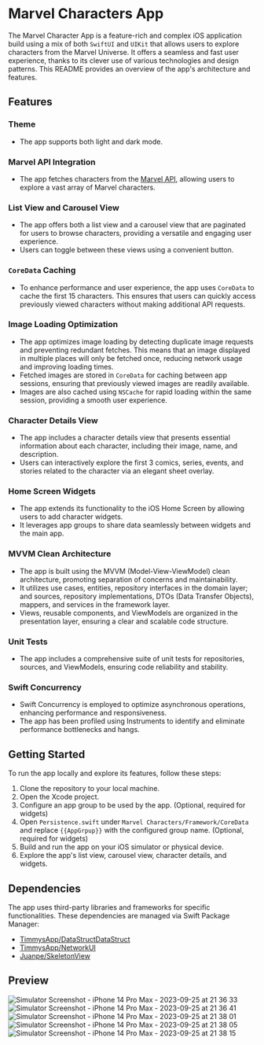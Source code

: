 # Marvel Characters App

The Marvel Character App is a feature-rich and complex iOS application build using a mix of both `SwiftUI` and `UIKit` that allows users to explore characters from the Marvel Universe. It offers a seamless and fast user experience, thanks to its clever use of various technologies and design patterns. This README provides an overview of the app's architecture and features.

## Features

### Theme
- The app supports both light and dark mode.

### Marvel API Integration
- The app fetches characters from the [Marvel API](https://developer.marvel.com/docs#!/public/getCreatorCollection_get_0), allowing users to explore a vast array of Marvel characters.

### List View and Carousel View
- The app offers both a list view and a carousel view that are paginated for users to browse characters, providing a versatile and engaging user experience.
- Users can toggle between these views using a convenient button.

### `CoreData` Caching
- To enhance performance and user experience, the app uses `CoreData` to cache the first 15 characters. This ensures that users can quickly access previously viewed characters without making additional API requests.

### Image Loading Optimization
- The app optimizes image loading by detecting duplicate image requests and preventing redundant fetches. This means that an image displayed in multiple places will only be fetched once, reducing network usage and improving loading times.
- Fetched images are stored in `CoreData` for caching between app sessions, ensuring that previously viewed images are readily available.
- Images are also cached using `NSCache` for rapid loading within the same session, providing a smooth user experience.

### Character Details View
- The app includes a character details view that presents essential information about each character, including their image, name, and description.
- Users can interactively explore the first 3 comics, series, events, and stories related to the character via an elegant sheet overlay.

### Home Screen Widgets
- The app extends its functionality to the iOS Home Screen by allowing users to add character widgets.
- It leverages app groups to share data seamlessly between widgets and the main app.

### MVVM Clean Architecture
- The app is built using the MVVM (Model-View-ViewModel) clean architecture, promoting separation of concerns and maintainability.
- It utilizes use cases, entities, repository interfaces in the domain layer; and sources, repository implementations, DTOs (Data Transfer Objects), mappers, and services in the framework layer.
- Views, reusable components, and ViewModels are organized in the presentation layer, ensuring a clear and scalable code structure.

### Unit Tests
- The app includes a comprehensive suite of unit tests for repositories, sources, and ViewModels, ensuring code reliability and stability.

### Swift Concurrency
- Swift Concurrency is employed to optimize asynchronous operations, enhancing performance and responsiveness.
- The app has been profiled using Instruments to identify and eliminate performance bottlenecks and hangs.

## Getting Started

To run the app locally and explore its features, follow these steps:

1. Clone the repository to your local machine.
2. Open the Xcode project.
3. Configure an app group to be used by the app. (Optional, required for widgets)
4. Open `Persistence.swift` under `Marvel Characters/Framework/CoreData` and replace `{{AppGrpup}}` with the configured group name. (Optional, required for widgets)
5. Build and run the app on your iOS simulator or physical device.
6. Explore the app's list view, carousel view, character details, and widgets.

## Dependencies

The app uses third-party libraries and frameworks for specific functionalities. These dependencies are managed via Swift Package Manager:

- [TimmysApp/DataStructDataStruct](https://github.com/TimmysApp/DataStruct)
- [TimmysApp/NetworkUI](https://github.com/TimmysApp/NetworkUI)
- [Juanpe/SkeletonView](https://github.com/Juanpe/SkeletonView)

## Preview
![Simulator Screenshot - iPhone 14 Pro Max - 2023-09-25 at 21 36 33](https://github.com/TimmysApp/MarvelCharacters/assets/69967145/023fdd45-84a4-474d-94f2-3968d04de45f)
![Simulator Screenshot - iPhone 14 Pro Max - 2023-09-25 at 21 36 41](https://github.com/TimmysApp/MarvelCharacters/assets/69967145/0793431f-d2ba-4925-8221-529343d77065)
![Simulator Screenshot - iPhone 14 Pro Max - 2023-09-25 at 21 38 01](https://github.com/TimmysApp/MarvelCharacters/assets/69967145/bc6f8297-b2b4-4584-82a3-868277f062fa)
![Simulator Screenshot - iPhone 14 Pro Max - 2023-09-25 at 21 38 05](https://github.com/TimmysApp/MarvelCharacters/assets/69967145/8e890961-e0e5-477a-8e01-afcd03c497df)
![Simulator Screenshot - iPhone 14 Pro Max - 2023-09-25 at 21 38 15](https://github.com/TimmysApp/MarvelCharacters/assets/69967145/de9166d8-00a4-4502-b1e4-30adecc7482c)
